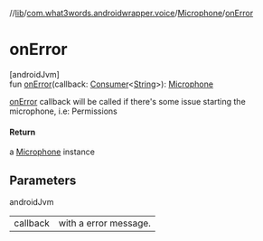 //[lib](../../../index.md)/[com.what3words.androidwrapper.voice](../index.md)/[Microphone](index.md)/[onError](on-error.md)

# onError

[androidJvm]\
fun [onError](on-error.md)(callback: [Consumer](https://developer.android.com/reference/kotlin/androidx/core/util/Consumer.html)<[String](https://kotlinlang.org/api/latest/jvm/stdlib/kotlin/-string/index.html)>): [Microphone](index.md)

[onError](on-error.md) callback will be called if there's some issue starting the microphone, i.e: Permissions

#### Return

a [Microphone](index.md) instance

## Parameters

androidJvm

| | |
|---|---|
| callback | with a error message. |
